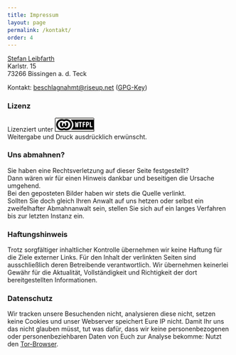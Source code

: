 ```yaml
---
title: Impressum
layout: page
permalink: /kontakt/
order: 4
---
```

[Stefan Leibfarth](https://stefan.leibfarth.org) <br>
Karlstr. 15<br>
73266 Bissingen a. d. Teck<br>

Kontakt: [beschlagnahmt@riseup.net](mailto:beschlagnahmt@riseup.net) ([GPG-Key](/assets/pages/pubkey.asc))

### Lizenz ###

Lizenziert unter ![WTFPL](/assets/pages/wtfpl-badge.png "WTFPL") <br>
Weitergabe und Druck ausdrücklich erwünscht.

### Uns abmahnen? ###

Sie haben eine Rechtsverletzung auf dieser Seite festgestellt?<br>
Dann wären wir für einen Hinweis dankbar und beseitigen die Ursache umgehend.<br>
Bei den geposteten Bilder haben wir stets die Quelle verlinkt.<br>
Sollten Sie doch gleich Ihren Anwalt auf uns hetzen oder selbst ein zweifelhafter Abmahnanwalt sein, stellen Sie sich auf ein langes Verfahren bis zur letzten Instanz ein.

### Haftungshinweis ###

Trotz sorgfältiger inhaltlicher Kontrolle übernehmen wir keine Haftung für die Ziele externer Links. Für den Inhalt der verlinkten Seiten sind ausschließlich deren Betreibende verantwortlich. Wir übernehmen keinerlei Gewähr für die Aktualität, Vollständigkeit und Richtigkeit der dort bereitgestellten Informationen.

### Datenschutz ###

Wir tracken unsere Besuchenden nicht, analysieren diese nicht, setzen keine Cookies und unser Webserver speichert Eure IP nicht.
Damit Ihr uns das nicht glauben müsst, tut was dafür, dass wir keine personenbezogenen oder personenbeziehbaren Daten von Euch zur Analyse bekomme: Nutzt den [Tor-Browser](https://torproject.org). 
